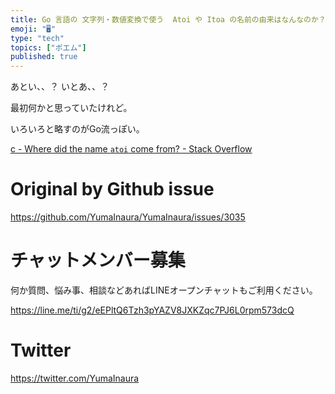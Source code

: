 ```yaml
---
title: Go 言語の 文字列・数値変換で使う  Atoi や Itoa の名前の由来はなんなのか？ ASCII to Integer / Integ
emoji: "🖥"
type: "tech"
topics: ["ポエム"]
published: true
---
```


あとい、、？ いとあ、、？

最初何かと思っていたけれど。

いろいろと略すのがGo流っぽい。

[c - Where did the name `atoi` come from? - Stack Overflow](https://stackoverflow.com/questions/2909768/where-did-the-name-atoi-come-from)

# Original by Github issue

https://github.com/YumaInaura/YumaInaura/issues/3035








<!-- Update From Qiita API -->

# チャットメンバー募集


何か質問、悩み事、相談などあればLINEオープンチャットもご利用ください。

https://line.me/ti/g2/eEPltQ6Tzh3pYAZV8JXKZqc7PJ6L0rpm573dcQ





# Twitter


https://twitter.com/YumaInaura


<!-- Update From Qiita API -->


